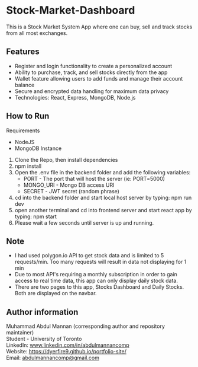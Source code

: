 # Stock-Market-Dashboard 

This is a Stock Market System App where one can buy, sell and track stocks from all most exchanges.

## Features
- Register and login functionality to create a personalized account
- Ability to purchase, track, and sell stocks directly from the app
- Wallet feature allowing users to add funds and manage their account balance
- Secure and encrypted data handling for maximum data privacy
- Technologies: React, Express, MongoDB, Node.js

## How to Run
Requirements
  - NodeJS
  - MongoDB Instance

1. Clone the Repo, then install dependencies
2. npm install
3. Open the .env file in the backend folder and add the following variables: 
    - PORT - The port that will host the server (ie: PORT=5000)
    - MONGO_URI - Mongo DB access URI
    - SECRET - JWT secret (random phrase)
4. cd into the backend folder and start local host server by typing: npm run dev 
5. open another terminal and cd into frontend server and start react app by typing: npm start
6. Please wait a few seconds until server is up and running.

## Note
- I had used polygon.io API to get stock data and is limited to 5 requests/min. Too many requests will result in data not displaying for 1 min
- Due to most API's requiring a monthly subscription in order to gain access to real time data, this app can only display daily stock data.
- There are two pages to this app, Stocks Dashboard and Daily Stocks. Both are displayed on the navbar.


## Author information
Muhammad Abdul Mannan (corresponding author and repository maintainer) <br />
Student - University of Toronto <br />
LinkedIn: www.linkedin.com/in/abdulmannancomp <br />
Website:  https://dyerfire9.github.io/portfolio-site/ <br />
Email: abdulmannancomp@gmail.com <br />
